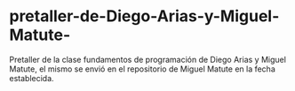 # pretaller-de-Diego-Arias-y-Miguel-Matute-
Pretaller de la clase fundamentos de programación de Diego Arias y Miguel Matute, el mismo se envió en el repositorio de Miguel Matute en la fecha establecida.
